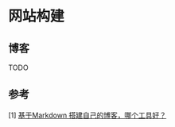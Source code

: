 # 网站构建



## 博客

TODO



## 参考

[1] [基于Markdown 搭建自己的博客，哪个工具好？](https://blog.csdn.net/hintcnuie/article/details/127362131)
